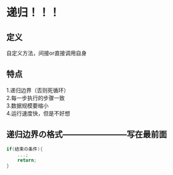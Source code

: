 # 递归！！！
## 定义
自定义方法，间接or直接调用自身
## 特点
1.递归边界（否则死循环）   
2.每一步执行的步骤一致   
3.数据规模要缩小   
4.运行速度快，但是不好想
## 递归边界の格式————————写在最前面
~~~c++
if(结束の条件){
    ...;
    return;
}
~~~
